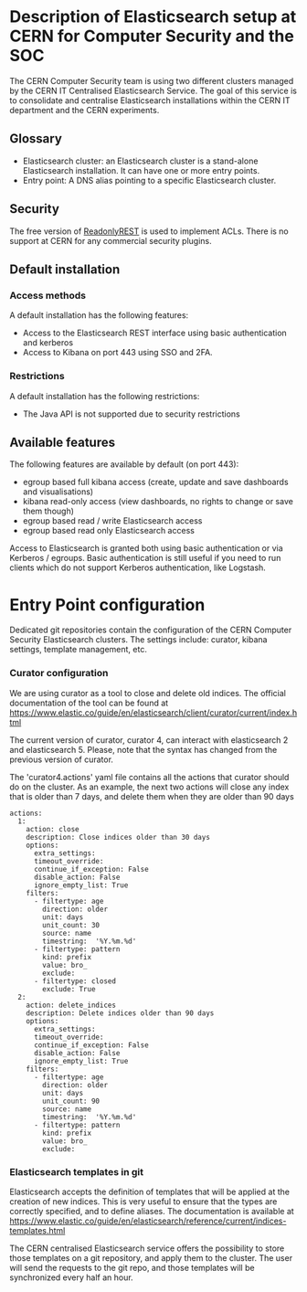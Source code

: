 # Description of Elasticsearch setup at CERN for Computer Security and the SOC

The CERN Computer Security team is using two different clusters managed by the CERN IT Centralised Elasticsearch Service. The goal of this service is to consolidate and centralise Elasticsearch installations within the CERN IT department and the CERN experiments.

## Glossary
* Elasticsearch cluster: an Elasticsearch cluster is a stand-alone Elasticsearch installation. It can have one or more entry points.
* Entry point: A DNS alias pointing to a specific Elasticsearch cluster. 

## Security
The free version of [ReadonlyREST](http://readonlyrest.com/) is used to implement ACLs. There is no support at CERN for any commercial security plugins.

## Default installation
### Access methods
A default installation has the following features:
* Access to the Elasticsearch REST interface using basic authentication and kerberos
* Access to Kibana on port 443 using SSO and 2FA.

### Restrictions
A default installation has the following restrictions:
* The Java API is not supported due to security restrictions

## Available features

The following features are available by default (on port 443):
* egroup based full kibana access (create, update and save dashboards and visualisations)
* kibana read-only access (view dashboards, no rights to change or save them though)
* egroup based read / write Elasticsearch access
* egroup based read only Elasticsearch access

Access to Elasticsearch is granted both using basic authentication or via Kerberos / egroups. Basic authentication is still useful if you need to run clients which do not support Kerberos authentication, like Logstash.

# Entry Point configuration

Dedicated git repositories contain the configuration of the CERN Computer Security Elasticsearch clusters. The settings include: curator, kibana settings, template management, etc.

### Curator configuration

We are using curator as a tool to close and delete old indices. The official documentation of the tool can be found at  <https://www.elastic.co/guide/en/elasticsearch/client/curator/current/index.html>

The current version of curator, curator 4, can interact with elasticsearch 2 and elasticsearch 5. Please, note that the syntax has changed from the previous version of curator. 

The 'curator4.actions' yaml file contains all the actions that curator should do on the cluster. As an example, the next two actions will close any index that is older than 7 days, and delete them when they are older than 90 days 

```
actions: 
  1:
    action: close
    description: Close indices older than 30 days
    options:
      extra_settings:
      timeout_override:
      continue_if_exception: False
      disable_action: False
      ignore_empty_list: True
    filters:
      - filtertype: age
        direction: older
        unit: days
        unit_count: 30
        source: name
        timestring:  '%Y.%m.%d'
      - filtertype: pattern
        kind: prefix
        value: bro_
        exclude:
      - filtertype: closed
        exclude: True
  2:
    action: delete_indices
    description: Delete indices older than 90 days
    options:
      extra_settings:
      timeout_override:
      continue_if_exception: False
      disable_action: False
      ignore_empty_list: True
    filters:
      - filtertype: age
        direction: older
        unit: days
        unit_count: 90
        source: name
        timestring:  '%Y.%m.%d'
      - filtertype: pattern
        kind: prefix
        value: bro_
        exclude:
```

### Elasticsearch templates in git

Elasticsearch accepts the definition of templates that will be applied at the creation of new indices. This is very useful to ensure that the types are correctly specified, and to define aliases. The documentation is available at <https://www.elastic.co/guide/en/elasticsearch/reference/current/indices-templates.html>

The CERN centralised Elasticsearch service offers the possibility to store those templates on a git repository, and apply them to the cluster. The user will send the requests to the git repo, and those templates will be synchronized every half an hour. 
